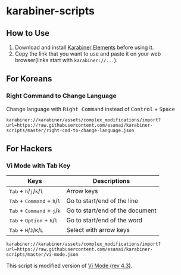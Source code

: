 # karabiner-scripts
## How to Use
1. Download and install [Karabiner Elements](https://pqrs.org/osx/karabiner/) before using it.
2. Copy the link that you want to use and paste it on your web browser(links start with `karabiner://...`).

## For Koreans
### Right Command to Change Language
Change language with <kbd>Right Command</kbd> instead of <kbd>Control</kbd> + <kbd>Space</kbd>
```
karabiner://karabiner/assets/complex_modifications/import?url=https://raw.githubusercontent.com/esanai/karabiner-scripts/master/right-cmd-to-change-language.json
```

## For Hackers
### Vi Mode with Tab Key
| Keys  | Descriptions |
|---|---|
| <kbd>Tab</kbd> + <kbd>h</kbd>/<kbd>j</kbd>/<kbd>k</kbd>/<kbd>l</kbd> | Arrow keys |
| <kbd>Tab</kbd> + <kbd>Command</kbd> + <kbd>h</kbd>/<kbd>l</kbd> | Go to start/end of the line |
| <kbd>Tab</kbd> + <kbd>Command</kbd> + <kbd>j</kbd>/<kbd>k</kbd> | Go to start/end of the document |
| <kbd>Tab</kbd> + <kbd>Option</kbd> + <kbd>h</kbd>/<kbd>l</kbd> | Go to start/end of the word | 
| <kbd>Tab</kbd> + <kbd>H</kbd>/<kbd>J</kbd>/<kbd>K</kbd>/<kbd>L</kbd> | Select with arrow keys |

```
karabiner://karabiner/assets/complex_modifications/import?url=https://raw.githubusercontent.com/esanai/karabiner-scripts/master/vi-mode.json
```
This script is modified version of [Vi Mode (rev 4.3)](https://pqrs.org/osx/karabiner/complex_modifications/#vi_mode).




